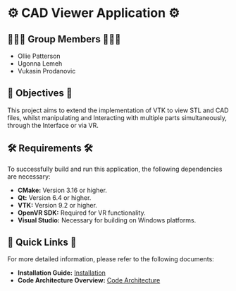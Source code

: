 # ⚙️ CAD Viewer Application ⚙️

## 🧑‍🤝‍🧑 Group Members 🧑‍🤝‍🧑
- Ollie Patterson
- Ugonna Lemeh
- Vukasin Prodanovic

## 🎯 Objectives 🎯
This project aims to extend the implementation of VTK to view STL and CAD files, whilst manipulating and Interacting with multiple parts simultaneously, through the Interface or via VR.

## 🛠️ Requirements 🛠️
To successfully build and run this application, the following dependencies are necessary:
- **CMake:** Version 3.16 or higher.
- **Qt:** Version 6.4 or higher.
- **VTK:** Version 9.2 or higher.
- **OpenVR SDK:** Required for VR functionality.
- **Visual Studio:** Necessary for building on Windows platforms.

## 🔗 Quick Links 🔗
For more detailed information, please refer to the following documents:
- **Installation Guide:** [Installation](/docs/installation.md)
- **Code Architecture Overview:** [Code Architecture](/docs/arc.md)